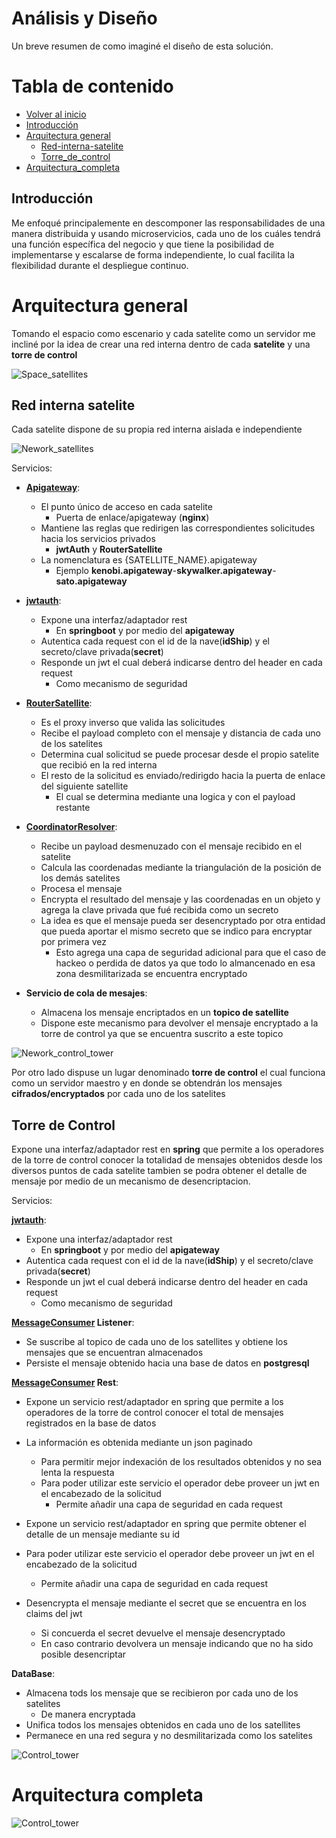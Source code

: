 # Análisis y Diseño

Un breve resumen de como imaginé el diseño de esta solución.

# Tabla de contenido

- [Volver al inicio](README.md)
- [Introducción](#introducción)
- [Arquitectura general](#arquitectura-general)
  - [Red-interna-satelite](#red-interna-satelite)
  - [Torre_de_control](#torre-de-control)
- [Arquitectura_completa](#arquitectura-completa)

## Introducción
Me enfoqué principalemente en descomponer las responsabilidades de una manera distribuida y usando microservicios, cada uno de los cuáles tendrá una función específica del negocio y que tiene la posibilidad de implementarse 
y escalarse de forma independiente, lo cual facilita la flexibilidad durante el despliegue continuo.

# Arquitectura general
Tomando el espacio como escenario y cada satelite como un servidor me incliné por la idea de crear una red interna dentro
de cada **satelite** y una **torre de control**

![Space_satellites](https://i.imgur.com/UBuH893.png)

## Red interna satelite

Cada satelite dispone de su propia red interna aislada e independiente


![Nework_satellites](https://i.imgur.com/GreEVR9.png)

Servicios:
- **[Apigateway](https://github.com/knvelasquez/apigateway)**:
  - El punto único de acceso en cada satelite 
    - Puerta de enlace/apigateway (**nginx**)
  - Mantiene las reglas que redirigen las correspondientes solicitudes hacia los servicios privados 
    - **jwtAuth** y **RouterSatellite**
  - La nomenclatura es {SATELLITE_NAME}.apigateway
    - Ejemplo **kenobi.apigateway**-**skywalker.apigateway**-**sato.apigateway**

- **[jwtauth](https://github.com/knvelasquez/jwtauth)**: 
  - Expone una interfaz/adaptador rest 
    - En **springboot** y por medio del **apigateway** 
  - Autentica cada request con el id de la nave(**idShip**) y el secreto/clave privada(**secret**)
  - Responde un jwt el cual deberá indicarse dentro del header en cada request 
    - Como mecanismo de seguridad

- **[RouterSatellite](https://github.com/knvelasquez/routersatellite)**:
  - Es el proxy inverso que valida las solicitudes
  - Recibe el payload completo con el mensaje y distancia de cada uno de los satelites
  - Determina cual solicitud se puede procesar desde el propio satelite que recibió en la red interna
  - El resto de la solicitud es enviado/redirigdo hacia la puerta de enlace del siguiente satellite
    - El cual se determina mediante una logica y con el payload restante
 

- **[CoordinatorResolver](https://github.com/knvelasquez/coordinateresolver)**:
  - Recibe un payload desmenuzado con el mensaje recibido en el satelite
  - Calcula las coordenadas mediante la triangulación de la posición de los demás satelites
  - Procesa el mensaje
  - Encrypta el resultado del mensaje y las coordenadas en un objeto y agrega la clave privada que fué recibida como un secreto
  - La idea es que el mensaje pueda ser desencryptado por otra entidad que pueda aportar el mismo secreto que se indico para encryptar por primera vez
    - Esto agrega una capa de seguridad adicional para que el caso de hackeo o perdida de datos ya que todo lo almancenado en esa zona desmilitarizada se encuentra encryptado
    

- **Servicio de cola de mesajes**:
  - Almacena los mensaje encriptados en un **topico de satellite**
  - Dispone este mecanismo para devolver el mensaje encryptado a la torre de control ya que se encuentra suscrito a este topico

![Nework_control_tower](https://i.imgur.com/j6ctz5E.png)

Por otro lado dispuse un lugar denominado **torre de control** el cual funciona como un servidor maestro y en donde se obtendrán los mensajes
**cifrados/encryptados** por cada uno de los satelites

## Torre de Control
Expone una interfaz/adaptador rest en **spring** que permite a los operadores de la torre de control conocer la totalidad de mensajes
obtenidos desde los diversos puntos de cada satelite tambien se podra obtener el detalle de 
mensaje por medio de un mecanismo de desencriptacion.

Servicios:

**[jwtauth](https://github.com/knvelasquez/jwtauth)**:
- Expone una interfaz/adaptador rest
    - En **springboot** y por medio del **apigateway**
- Autentica cada request con el id de la nave(**idShip**) y el secreto/clave privada(**secret**)
- Responde un jwt el cual deberá indicarse dentro del header en cada request
    - Como mecanismo de seguridad
  

**[MessageConsumer](https://github.com/knvelasquez/messageconsumer) Listener**: 
- Se suscribe al topico de cada uno de los satellites y obtiene los mensajes que se encuentran almacenados
- Persiste el mensaje obtenido hacia una base de datos en **postgresql**

**[MessageConsumer](https://github.com/knvelasquez/messageconsumer) Rest**:
- Expone un servicio rest/adaptador en spring que permite a los operadores de la torre de control conocer el total de mensajes registrados en la base de datos
- La información es obtenida mediante un json paginado
  - Para permitir mejor indexación de los resultados obtenidos y no sea lenta la respuesta
  - Para poder utilizar este servicio el operador debe proveer un jwt en el encabezado de la solicitud
    - Permite añadir una capa de seguridad en cada request

- Expone un servicio rest/adaptador en spring que permite obtener el detalle de un mensaje mediante su id
- Para poder utilizar este servicio el operador debe proveer un jwt en el encabezado de la solicitud
  - Permite añadir una capa de seguridad en cada request
- Desencrypta el mensaje mediante el secret que se encuentra en los claims del jwt
  - Si concuerda el secret devuelve el mensaje desencryptado
  - En caso contrario devolvera un mensaje indicando que no ha sido posible desencriptar

**DataBase**:
- Almacena tods los mensaje que se recibieron por cada uno de los satelites
  - De manera encryptada
- Unifica todos los mensajes obtenidos en cada uno de los satellites
- Permanece en una red segura y no desmilitarizada como los satelites

![Control_tower](https://i.imgur.com/k7EchoM.png)

# Arquitectura completa
![Control_tower](https://i.imgur.com/6h3LVIq.png)
